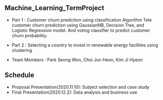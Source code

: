 ## Machine_Learning_TermProject

* Part 1 : Customer churn prediction using classification Algorithm
Tele customer churn prediction using GaussianNB, Decision Tree, and Logistic Regression model.
And voting classifier to predict customer churn probability.
      
* Part 2 : Selecting a country to invest in renewable energy facilities using clustering

* Team Members : Park Seong Won, Choi Jun Heon, Kim Ji Hyeon


## Schedule

* Proposal Presentation(2020.11.10): Subject selection and case study
* Final Presentation(2020.12.2): Data analysis and business use

